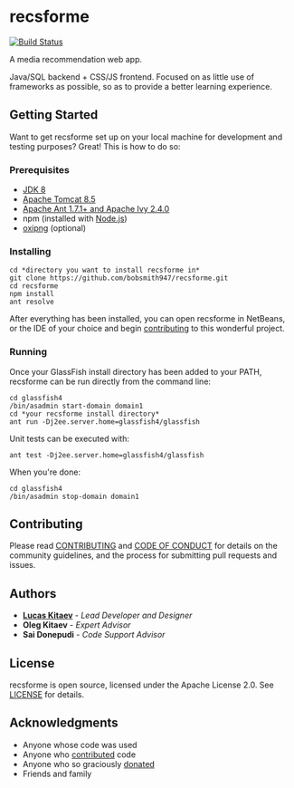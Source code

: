 # recsforme

[![Build Status](https://travis-ci.org/bobsmith947/recsforme.svg?branch=master)](https://travis-ci.org/bobsmith947/recsforme)

A media recommendation web app.

Java/SQL backend + CSS/JS frontend. Focused on as little use of frameworks as possible, so as to provide a better learning experience.

## Getting Started

Want to get recsforme set up on your local machine for development and testing purposes? Great! This is how to do so:

### Prerequisites

* [JDK 8](http://www.oracle.com/technetwork/java/javase/downloads/jdk8-downloads-2133151.html)
* [Apache Tomcat 8.5](https://tomcat.apache.org/download-80.cgi)
* [Apache Ant 1.7.1+ and Apache Ivy 2.4.0](https://ant.apache.org/)
* npm (installed with [Node.js](https://nodejs.org/en/download/))
* [oxipng](https://github.com/shssoichiro/oxipng) (optional)

### Installing

    cd *directory you want to install recsforme in*
    git clone https://github.com/bobsmith947/recsforme.git
    cd recsforme
    npm install
    ant resolve

After everything has been installed, you can open recsforme in NetBeans, or the IDE of your choice and begin [contributing](#contributing) to this wonderful project.

### Running

Once your GlassFish install directory has been added to your PATH, recsforme can be run directly from the command line:

    cd glassfish4
    /bin/asadmin start-domain domain1
    cd *your recsforme install directory*
    ant run -Dj2ee.server.home=glassfish4/glassfish

Unit tests can be executed with:

    ant test -Dj2ee.server.home=glassfish4/glassfish

When you're done:

    cd glassfish4
    /bin/asadmin stop-domain domain1

## Contributing

Please read [CONTRIBUTING](./CONTRIBUTING.md) and [CODE OF CONDUCT](./CODE_OF_CONDUCT.md) for details on the community guidelines, and the process for submitting pull requests and issues.

## Authors

* **[Lucas Kitaev](https://github.com/bobsmith947)** - *Lead Developer and Designer*
* **Oleg Kitaev** - *Expert Advisor*
* **Sai Donepudi** - *Code Support Advisor*

## License

recsforme is open source, licensed under the Apache License 2.0. See [LICENSE](./LICENSE) for details.

## Acknowledgments

* Anyone whose code was used
* Anyone who [contributed](https://github.com/bobsmith947/recsforme/contributors) code
* Anyone who so graciously [donated](https://bobsmith947.github.io/donate.html)
* Friends and family
